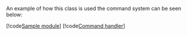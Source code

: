 An example of how this class is used the command system can be seen 
below:

[!code[Sample module](../../guides/commands/samples/empty-module.cs)]
[!code[Command handler](../../guides/commands/samples/command_handler.cs)]